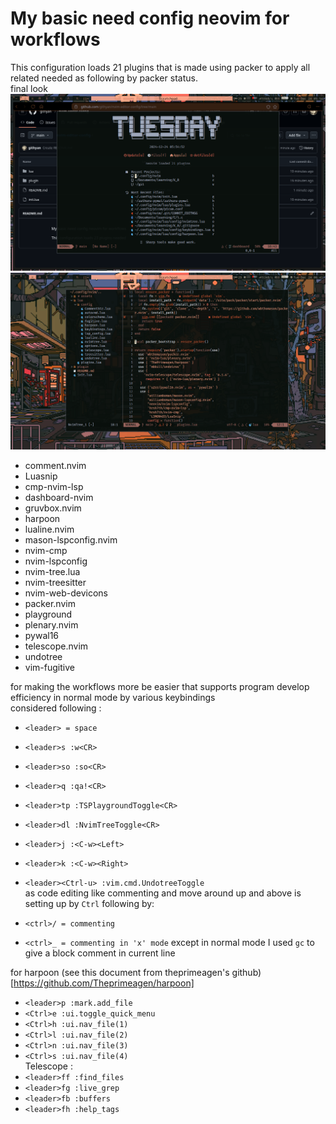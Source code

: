 # My basic need config neovim for workflows

This configuration loads 21 plugins that is made using packer to apply all related needed as following by packer status. <br>
final look
![Alt text](assets/2024-12-24-05:54:55.png "a title") ![Alt text](assets/2024-12-24-06:41:13.png "a title")
- comment.nvim
- Luasnip
- cmp-nvim-lsp
- dashboard-nvim
- gruvbox.nvim
- harpoon
- lualine.nvim
- mason-lspconfig.nvim
- nvim-cmp
- nvim-lspconfig
- nvim-tree.lua
- nvim-treesitter
- nvim-web-devicons
- packer.nvim
- playground
- plenary.nvim
- pywal16
- telescope.nvim
- undotree
- vim-fugitive

for making the workflows more be easier that supports program develop efficiency in normal mode by various keybindings <br>considered following :

* `<leader> = space`
* `<leader>s :w<CR>`
* `<leader>so :so<CR>`
* `<leader>q :qa!<CR>`
* `<leader>tp :TSPlaygroundToggle<CR>`
* `<leader>dl :NvimTreeToggle<CR>`
* `<leader>j :<C-w><Left>`
* `<leader>k :<C-w><Right>`
* `<leader><Ctrl-u> :vim.cmd.UndotreeToggle`<br>
as code editing like commenting and move around up and above is setting up by `Ctrl` following by:

* `<ctrl>/ = commenting`
* `<ctrl>_ = commenting in 'x' mode` except in normal mode I used `gc` to give a block comment in current line <br>
 
 for harpoon (see this document from theprimeagen's github)[https://github.com/Theprimeagen/harpoon]
 * `<leader>p :mark.add_file`
 * `<Ctrl>e :ui.toggle_quick_menu`
 * `<Ctrl>h :ui.nav_file(1)`
 * `<Ctrl>l :ui.nav_file(2)`
 * `<Ctrl>n :ui.nav_file(3)`
 * `<Ctrl>s :ui.nav_file(4)`<br>
 Telescope :
 * `<leader>ff :find_files`
 * `<leader>fg :live_grep`
 * `<leader>fb :buffers`
 * `<leader>fh :help_tags`
